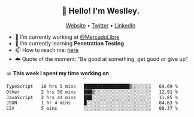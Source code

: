 <h2 align="center">👋 Hello! I'm Weslley.</h2>
<p align="center">
  <a href="http://weslleyneri.com.br">Website</a> •
  <a href="https://twitter.com/Weslley_Neri">Twitter</a> •
  <a href="https://www.linkedin.com/in/weslley-neri-3658908b">LinkedIn</a>
</p>


- 🔭 I’m currently working at [@MercadoLibre](https://github.com/mercadolibre)
- 🌱 I’m currently learning **Penetration Testing**
- 📫 How to reach me: [here](mailto:weslley39@gmail.com)
- ☁️ Quote of the moment: "Be good at something, get good or give up"

📊 **This week I spent my time working on**
<!--START_SECTION:waka-->

```txt
TypeScript   16 hrs 5 mins   █████████████████▒░░░░░░░   69.69 %
Other        2 hrs 58 mins   ███▒░░░░░░░░░░░░░░░░░░░░░   12.91 %
JavaScript   2 hrs 44 mins   ███░░░░░░░░░░░░░░░░░░░░░░   11.85 %
JSON         1 hr 4 mins     █░░░░░░░░░░░░░░░░░░░░░░░░   04.63 %
CSV          5 mins          ░░░░░░░░░░░░░░░░░░░░░░░░░   00.37 %
```

<!--END_SECTION:waka-->

<!-- Inspired by https://github.com/gruselhaus/gruselhaus -->